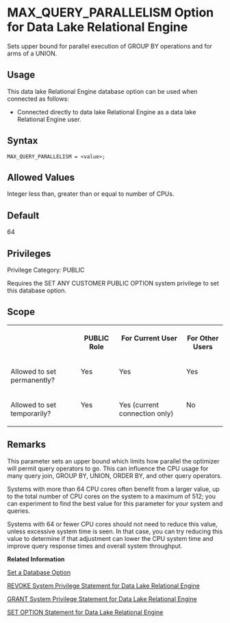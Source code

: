 <!-- loioa63f489584f21015bb349a206724b481 -->

# MAX\_QUERY\_PARALLELISM Option for Data Lake Relational Engine

Sets upper bound for parallel execution of GROUP BY operations and for arms of a UNION.



<a name="loioa63f489584f21015bb349a206724b481__section_d3p_24q_znb"/>

## Usage

This data lake Relational Engine database option can be used when connected as follows:

-   Connected directly to data lake Relational Engine as a data lake Relational Engine user.



<a name="loioa63f489584f21015bb349a206724b481__section_zx3_g24_hrb"/>

## Syntax

```
MAX_QUERY_PARALLELISM = <value>;
```



<a name="loioa63f489584f21015bb349a206724b481__iq_refso_750"/>

## Allowed Values

Integer less than, greater than or equal to number of CPUs.



<a name="loioa63f489584f21015bb349a206724b481__iq_refso_751"/>

## Default

64



<a name="loioa63f489584f21015bb349a206724b481__section_k3c_gxb_3qb"/>

## Privileges

Privilege Category: PUBLIC

Requires the SET ANY CUSTOMER PUBLIC OPTION system privilege to set this database option.



<a name="loioa63f489584f21015bb349a206724b481__iq_refso_752"/>

## Scope


<table>
<tr>
<th valign="top">

 

</th>
<th valign="top">

PUBLIC Role

</th>
<th valign="top">

For Current User

</th>
<th valign="top">

For Other Users

</th>
</tr>
<tr>
<td valign="top">

Allowed to set permanently?

</td>
<td valign="top">

Yes

</td>
<td valign="top">

Yes

</td>
<td valign="top">

Yes

</td>
</tr>
<tr>
<td valign="top">

Allowed to set temporarily?

</td>
<td valign="top">

Yes

</td>
<td valign="top">

Yes \(current connection only\)

</td>
<td valign="top">

No

</td>
</tr>
</table>



<a name="loioa63f489584f21015bb349a206724b481__iq_refso_753"/>

## Remarks

This parameter sets an upper bound which limits how parallel the optimizer will permit query operators to go. This can influence the CPU usage for many query join, GROUP BY, UNION, ORDER BY, and other query operators.

Systems with more than 64 CPU cores often benefit from a larger value, up to the total number of CPU cores on the system to a maximum of 512; you can experiment to find the best value for this parameter for your system and queries.

Systems with 64 or fewer CPU cores should not need to reduce this value, unless excessive system time is seen. In that case, you can try reducing this value to determine if that adjustment can lower the CPU system time and improve query response times and overall system throughput.

**Related Information**  


[Set a Database Option](set-a-database-option-0dcb893.md "You set options with the SET OPTION statement.")

[REVOKE System Privilege Statement for Data Lake Relational Engine](../080-sql-statements/revoke-system-privilege-statement-for-data-lake-relational-engine-a3eadda.md "Removes specific system privileges from specific users and the right to administer the privilege.")

[GRANT System Privilege Statement for Data Lake Relational Engine](../080-sql-statements/grant-system-privilege-statement-for-data-lake-relational-engine-a3dfcb0.md "Grants specific system privileges to users or roles, with or without administrative rights.")

[SET OPTION Statement for Data Lake Relational Engine](../080-sql-statements/set-option-statement-for-data-lake-relational-engine-a625da7.md "Changes options that affect the behavior of the database and its compatibility with Transact-SQL. Setting the value of an option can change the behavior for all users or an individual user, in either a temporary or permanent scope.")

